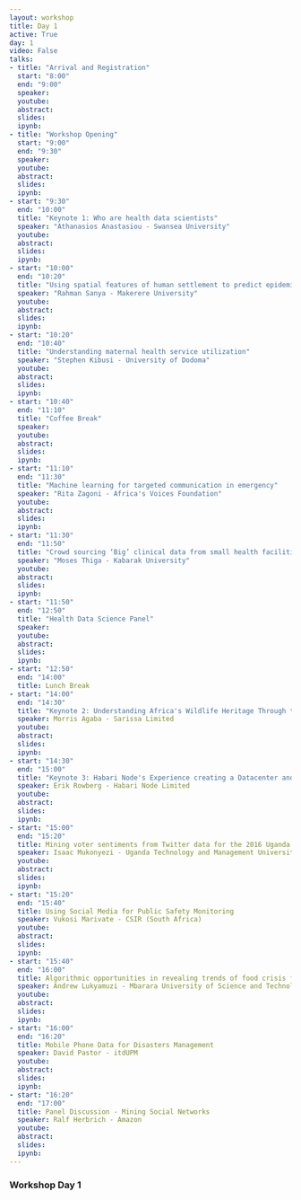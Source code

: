 ```yaml
---
layout: workshop
title: Day 1
active: True
day: 1
video: False
talks:
- title: "Arrival and Registration"
  start: "8:00"
  end: "9:00"
  speaker: 
  youtube:
  abstract:
  slides:
  ipynb:
- title: "Workshop Opening"
  start: "9:00"
  end: "9:30"
  speaker: 
  youtube:
  abstract:
  slides:
  ipynb:
- start: "9:30"
  end: "10:00"
  title: "Keynote 1: Who are health data scientists"
  speaker: "Athanasios Anastasiou - Swansea University"
  youtube:
  abstract:
  slides:
  ipynb:
- start: "10:00"
  end: "10:20"
  title: "Using spatial features of human settlement to predict epidemic properties"
  speaker: "Rahman Sanya - Makerere University"
  youtube:
  abstract:
  slides:
  ipynb:
- start: "10:20"
  end: "10:40"
  title: "Understanding maternal health service utilization"
  speaker: "Stephen Kibusi - University of Dodoma"
  youtube:
  abstract:
  slides:
  ipynb:
- start: "10:40"
  end: "11:10"
  title: "Coffee Break"
  speaker: 
  youtube:
  abstract:
  slides:
  ipynb:
- start: "11:10"
  end: "11:30"
  title: "Machine learning for targeted communication in emergency"
  speaker: "Rita Zagoni - Africa's Voices Foundation"
  youtube:
  abstract:
  slides:
  ipynb:
- start: "11:30"
  end: "11:50"
  title: "Crowd sourcing ‘Big’ clinical data from small health facilities"
  speaker: "Moses Thiga - Kabarak University"
  youtube:
  abstract:
  slides:
  ipynb:
- start: "11:50"
  end: "12:50"
  title: "Health Data Science Panel"
  speaker: 
  youtube:
  abstract:
  slides:
  ipynb:
- start: "12:50"
  end: "14:00"
  title: Lunch Break
- start: "14:00"
  end: "14:30"
  title: "Keynote 2: Understanding Africa's Wildlife Heritage Through the lens of Genome Data"
  speaker: Morris Agaba - Sarissa Limited
  youtube:
  abstract:
  slides:
  ipynb:
- start: "14:30"
  end: "15:00"
  title: "Keynote 3: Habari Node's Experience creating a Datacenter and Cloud Services Infrastructure"
  speaker: Erik Rowberg - Habari Node Limited
  youtube:
  abstract:
  slides:
  ipynb:
- start: "15:00"
  end: "15:20"
  title: Mining voter sentiments from Twitter data for the 2016 Uganda Presidential elections
  speaker: Isaac Mukonyezi - Uganda Technology and Management University
  youtube:
  abstract:
  slides:
  ipynb:
- start: "15:20"
  end: "15:40"
  title: Using Social Media for Public Safety Monitoring
  speaker: Vukosi Marivate - CSIR (South Africa)
  youtube:
  abstract:
  slides:
  ipynb:
- start: "15:40"
  end: "16:00"
  title: Algorithmic opportunities in revealing trends of food crisis from news online articles
  speaker: Andrew Lukyamuzi - Mbarara University of Science and Technology
  youtube:
  abstract:
  slides:
  ipynb:
- start: "16:00"
  end: "16:20"
  title: Mobile Phone Data for Disasters Management
  speaker: David Pastor - itdUPM
  youtube:
  abstract:
  slides:
  ipynb:
- start: "16:20"
  end: "17:00"
  title: Panel Discussion - Mining Social Networks
  speaker: Ralf Herbrich - Amazon
  youtube:
  abstract:
  slides:
  ipynb:
---
```


<h3> <b>Workshop Day 1 </b></h3>
